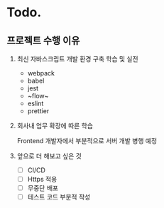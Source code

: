 # Todo.

## 프로젝트 수행 이유

1. 최신 자바스크립트 개발 환경 구축 학습 및 실전

	- webpack
	- babel
	- jest
	- ~flow~
	- eslint
	- prettier

2. 회사내 업무 확장에 따른 학습

	Frontend 개발자에서 부분적으로 서버 개발 병행 예정

3. 앞으로 더 해보고 싶은 것

	- [ ] CI/CD
	- [ ] Https 적용
	- [ ] 무중단 배포
	- [ ] 테스트 코드 부분적 작성